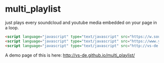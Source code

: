 multi_playlist
==============

just plays every soundcloud and youtube media embedded on your page in a loop.

```html
<script language="javascript" type="text/javascript" src="https://w.soundcloud.com/player/api.js"></script>
<script language="javascript" type="text/javascript" src="https://www.youtube.com/iframe_api"></script>
<script language="javascript" type="text/javascript" src="http://vs-de.github.io/multi_playlist/mpl.js"></script>
```
A demo page of this is here: http://vs-de.github.io/multi_playlist/
